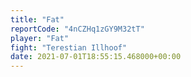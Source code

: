 ```yaml
---
title: "Fat"
reportCode: "4nCZHq1zGY9M32tT"
player: "Fat"
fight: "Terestian Illhoof"
date: 2021-07-01T18:55:15.468000+00:00
---
```

